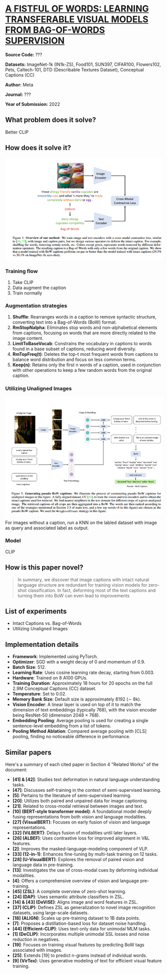 # [A FISTFUL OF WORDS: LEARNING TRANSFERABLE VISUAL MODELS FROM BAG-OF-WORDS SUPERVISION](https://arxiv.org/pdf/2112.13884.pdf)

**Source Code:** ???

**Datasets:** ImageNet-1k (IN1k-ZS), Food101, SUN397, CIFAR100, Flowers102, Pets, Caltech-101, DTD (Describable Textures Dataset), Conceptual Captions (CC)

**Author:** Meta

**Journal:** ???

**Year of Submission:** 2022

## What problem does it solve?

Better CLIP

## How does it solve it?

![FistfulOfWords](./FistfulOfWords.png)

### Training flow

1. Take CLIP
2. Data augment the caption
3. Train normally

### Augmentation strategies

1. **Shuffle**: Rearranges words in a caption to remove syntactic structure, converting text into a Bag-of-Words (BoW) format.
2. **RmStopNalpha**: Eliminates stop words and non-alphabetical elements from captions, focusing on words that are more directly related to the image content.
3. **LimitToBaseVocab**: Constrains the vocabulary in captions to words found in a base subset of captions, reducing word diversity.
4. **RmTopFreq(t)**: Deletes the top-t most frequent words from captions to balance word distribution and focus on less common terms.
5. **Keep(n)**: Retains only the first n words of a caption, used in conjunction with other operations to keep a few random words from the original caption.

### Utilizing Unaligned Images

![FistfulOfWords2](./FistfulOfWords2.png)

For images without a caption, run a KNN on the labled dataset with image as query and associated label as output.

### Model

CLIP

## How is this paper novel?

> In summary, we discover that image captions with intact natural language structure are redundant for training vision models for zero-shot classification. In fact, deforming most of the text captions and turning them into BoW can even lead to improvements

## List of experiments

* Intact Captions vs. Bag-of-Words
* Utilizing Unaligned Images

## Implementation details

* **Framework**: Implemented using PyTorch.
* **Optimizer**: SGD with a weight decay of 0 and momentum of 0.9.
* **Batch Size**: 512.
* **Learning Rate**: Uses cosine learning rate decay, starting from 0.003.
* **Hardware**: Trained on 8 A100 GPUs.
* **Training Duration**: Approximately 18 hours for 20 epochs on the full 2.9M Conceptual Captions (CC) dataset.
* **Temperature**: Set to 0.02.
* **Memory Bank Size**: Default size is approximately 8192 (∼ 8k).
* **Vision Encoder**: A linear layer is used on top of it to match the dimension of text embeddings (typically 768), with the vision encoder being ResNet-50 (dimension 2048 × 768).
* **Embedding Pooling**: Average pooling is used for creating a single sentence-level embedding from a list of tokens.
* **Pooling Method Ablation**: Compared average pooling with [CLS] pooling, finding no noticeable difference in performance.

## Similar papers

Here's a summary of each cited paper in Section 4 "Related Works" of the document:

* **[41] & [42]**: Studies text deformation in natural language understanding tasks.
* **[47]**: Discusses self-training in the context of semi-supervised learning.
* **[5]**: Pertains to the literature of semi-supervised learning.
* **[20]**: Utilizes both paired and unpaired data for image captioning.
* **[21]**: Related to cross-modal retrieval between images and text.
* **[10] (BERT-style transformer model)**: A foundational model deeply fusing representations from both vision and language modalities.
* **[27] (VisualBERT)**: Focuses on early fusion of vision and language representations.
* **[32] (ViLBERT)**: Delays fusion of modalities until later layers.
* **[26] (ALBEF)**: Uses contrastive loss for improved alignment in V&L features.
* **[2]**: Improves the masked-language-modeling component of VLP.
* **[33] (12-in-1)**: Enhances fine-tuning by multi-task training on 12 tasks.
* **[28] (U-VisualBERT)**: Explores the removal of paired vision and language data in pre-training.
* **[13]**: Investigates the use of cross-modal cues by deforming individual modalities.
* **[4]**: Offers a comprehensive overview of vision and language pre-training.
* **[45] (ZSL)**: A complete overview of zero-shot learning.
* **[24] (DAP)**: Uses semantic attribute classifiers in ZSL.
* **[14] & [43] (DeViSE)**: Aligns image and word features in ZSL.
* **[37] (CLIP)**: Defines ZSL as generalization to novel image recognition datasets, using large-scale datasets.
* **[18] (ALIGN)**: Scales up pre-training dataset to 1B data points.
* **[7]**: Proposes a distillation-based loss for dataset noise handling.
* **[44] (Efficient-CLIP)**: Uses text-only data for unimodal MLM tasks.
* **[1] (DeCLIP)**: Incorporates multiple unimodal SSL losses and noise reduction in negatives.
* **[19]**: Focuses on training visual features by predicting BoW tags associated with images.
* **[25]**: Extends [19] to predict n-grams instead of individual words.
* **[9] (VirTex)**: Uses generative modeling of text for efficient visual feature training.

